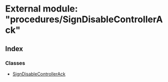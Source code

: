 # External module: "procedures/SignDisableControllerAck"

## Index

### Classes

* [SignDisableControllerAck](../classes/_procedures_signdisablecontrollerack_.signdisablecontrollerack.md)
